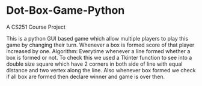 Dot-Box-Game-Python
===================

A CS251 Course Project

This is a python GUI based game which allow multiple players to play
this game by changing their turn.
Whenever a box is formed score of that player increased by one.
Algorithm: Everytime whenever a line formed whether a box is formed or
not. To check this we used a Tkinter function to see into a double size
square which have 2 corners in both side of line with equal distance and
two vertex along the line.
Also whenever box formed we check if all box are formed then declare
winner and game is over then.
